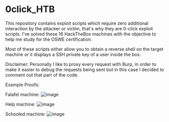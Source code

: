 # 0click_HTB

This repository contains exploit scripts which require zero additional interaction by the attacker or victim, that's why they are  0-click exploit scripts.
I've solved these 16 HackTheBox machines with the objective to help me study for the OSWE certification.

Most of these scripts either allow you to obtain a reverse shell on the target machine or it displays a SSH private key of a user inside the box.

Disclaimer:
Personally I like to proxy every request with Burp, in order to make it easier to debug the requests being sent but in this case I decided to comment out that part of the code.


Example Proofs:

Falafel machine:
![image](https://github.com/brutuspt/0click_HTB/assets/98529536/e251f042-e3d3-417b-a288-26858c5eac13)


Help machine:
![image](https://github.com/brutuspt/0click_HTB/assets/98529536/99fc48da-877c-48df-9f8c-569a1de5a352)


Schooled machine:
![image](https://github.com/brutuspt/0click_HTB/assets/98529536/46519356-e99d-4540-a239-b6d204ea6042)

